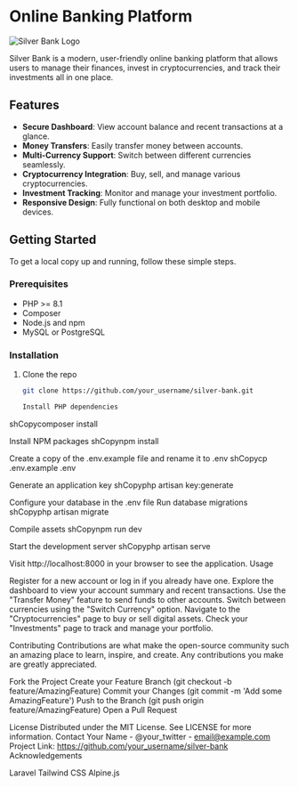 #  Online Banking Platform

![Silver Bank Logo](path/to/logo.png)

Silver Bank is a modern, user-friendly online banking platform that allows users to manage their finances, invest in cryptocurrencies, and track their investments all in one place.

## Features

- **Secure Dashboard**: View account balance and recent transactions at a glance.
- **Money Transfers**: Easily transfer money between accounts.
- **Multi-Currency Support**: Switch between different currencies seamlessly.
- **Cryptocurrency Integration**: Buy, sell, and manage various cryptocurrencies.
- **Investment Tracking**: Monitor and manage your investment portfolio.
- **Responsive Design**: Fully functional on both desktop and mobile devices.

## Getting Started

To get a local copy up and running, follow these simple steps.

### Prerequisites

- PHP >= 8.1
- Composer
- Node.js and npm
- MySQL or PostgreSQL

### Installation

1. Clone the repo
   ```sh
   git clone https://github.com/your_username/silver-bank.git

   Install PHP dependencies
shCopycomposer install

Install NPM packages
shCopynpm install

Create a copy of the .env.example file and rename it to .env
shCopycp .env.example .env

Generate an application key
shCopyphp artisan key:generate

Configure your database in the .env file
Run database migrations
shCopyphp artisan migrate

Compile assets
shCopynpm run dev

Start the development server
shCopyphp artisan serve


Visit http://localhost:8000 in your browser to see the application.
Usage

Register for a new account or log in if you already have one.
Explore the dashboard to view your account summary and recent transactions.
Use the "Transfer Money" feature to send funds to other accounts.
Switch between currencies using the "Switch Currency" option.
Navigate to the "Cryptocurrencies" page to buy or sell digital assets.
Check your "Investments" page to track and manage your portfolio.

Contributing
Contributions are what make the open-source community such an amazing place to learn, inspire, and create. Any contributions you make are greatly appreciated.

Fork the Project
Create your Feature Branch (git checkout -b feature/AmazingFeature)
Commit your Changes (git commit -m 'Add some AmazingFeature')
Push to the Branch (git push origin feature/AmazingFeature)
Open a Pull Request

License
Distributed under the MIT License. See LICENSE for more information.
Contact
Your Name - @your_twitter - email@example.com
Project Link: https://github.com/your_username/silver-bank
Acknowledgements

Laravel
Tailwind CSS
Alpine.js

